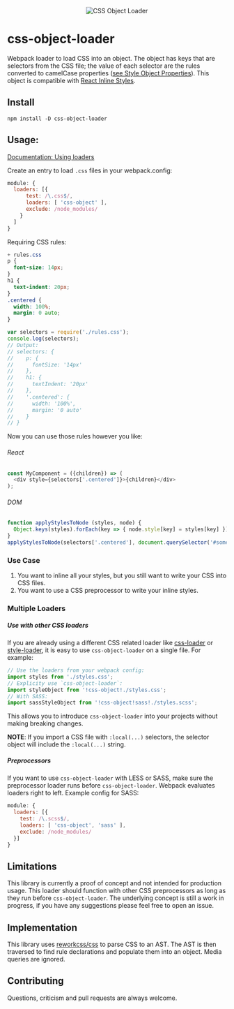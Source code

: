 <p align="center">
  <img src='http://i.imgur.com/PXYAzQE.png' title='CSS Object Loader' alt='CSS Object Loader'></img>
</p>

# css-object-loader

Webpack loader to load CSS into an object. The object has keys that are selectors from the CSS file; the value of each selector are the rules converted to camelCase properties ([see Style Object Properties](http://www.w3schools.com/jsref/dom_obj_style.asp)). This object is compatible with [React Inline Styles](https://facebook.github.io/react/tips/inline-styles.html).

## Install

`npm install -D css-object-loader`

## Usage:

[Documentation: Using loaders](http://webpack.github.io/docs/using-loaders.html)

Create an entry to load `.css` files in your webpack.config:

```js
module: {
  loaders: [{
      test: /\.css$/,
      loaders: [ 'css-object' ],
      exclude: /node_modules/
    }
  ]
}
```

Requiring CSS rules:

```css
+ rules.css
p {
  font-size: 14px;
}
h1 {
  text-indent: 20px;
}
.centered {
  width: 100%;
  margin: 0 auto;
}
```

```js
var selectors = require('./rules.css');
console.log(selectors);
// Output:
// selectors: {
//    p: {
//      fontSize: '14px'
//    },
//    h1: {
//      textIndent: '20px'
//    },
//    '.centered': {
//      width: '100%',
//      margin: '0 auto'
//    }
// }
```

Now you can use those rules however you like:
###### React
```js
const MyComponent = ({children}) => (
  <div style={selectors['.centered']}>{children}</div>
);
```

###### DOM
```js
function applyStylesToNode (styles, node) {
  Object.keys(styles).forEach(key => { node.style[key] = styles[key] });
}
applyStylesToNode(selectors['.centered'], document.querySelector('#some-div'));
```

### Use Case

1. You want to inline all your styles, but you still want to write your CSS into CSS files.
2. You want to use a CSS preprocessor to write your inline styles.

### Multiple Loaders

##### Use with other CSS loaders

If you are already using a different CSS related loader like [css-loader](https://github.com/webpack/css-loader) or [style-loader](https://github.com/webpack/style-loader), it is easy to use `css-object-loader` on a single file. For example:

```js
// Use the loaders from your webpack config:
import styles from './styles.css';
// Explicity use `css-object-loader`:
import styleObject from '!css-object!./styles.css';
// With SASS:
import sassStyleObject from '!css-object!sass!./styles.scss';
```

This allows you to introduce `css-object-loader` into your projects without making breaking changes. 

__NOTE__: If you import a CSS file with `:local(...)` selectors, the selector object will include the `:local(...)` string.

##### Preprocessors

If you want to use `css-object-loader` with LESS or SASS, make sure the preprocessor loader runs before `css-object-loader`. Webpack evaluates loaders right to left. Example config for SASS:

```js
module: {
  loaders: [{
    test: /\.scss$/,
    loaders: [ 'css-object', 'sass' ],
    exclude: /node_modules/
  }]
}
```

## Limitations

This library is currently a proof of concept and not intended for production usage. This loader should function with other CSS preprocessors as long as they run before `css-object-loader`. The underlying concept is still a work in progress, if you have any suggestions please feel free to open an issue.

## Implementation

This library uses [reworkcss/css](https://github.com/reworkcss/css) to parse CSS to an AST. The AST is then traversed to find rule declarations and populate them into an object. Media queries are ignored.

## Contributing

Questions, criticism and pull requests are always welcome.

